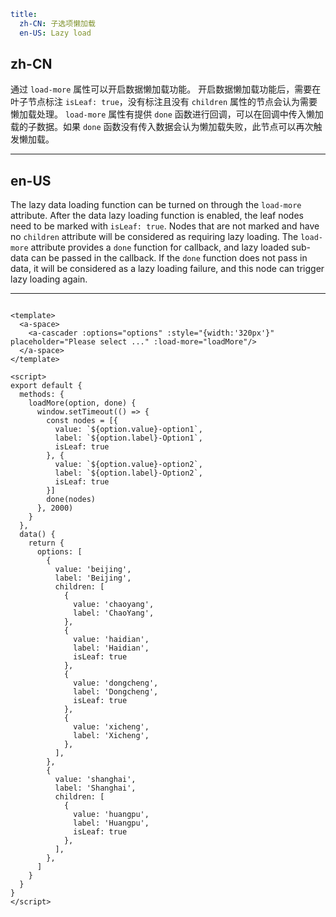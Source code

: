 ```yaml
title:
  zh-CN: 子选项懒加载
  en-US: Lazy load
```

## zh-CN

通过 `load-more` 属性可以开启数据懒加载功能。
开启数据懒加载功能后，需要在叶子节点标注 `isLeaf: true`，没有标注且没有 `children` 属性的节点会认为需要懒加载处理。
`load-more` 属性有提供 `done` 函数进行回调，可以在回调中传入懒加载的子数据。如果 `done` 函数没有传入数据会认为懒加载失败，此节点可以再次触发懒加载。

---

## en-US

The lazy data loading function can be turned on through the `load-more` attribute.
After the data lazy loading function is enabled, the leaf nodes need to be marked with `isLeaf: true`. Nodes that are not marked and have no `children` attribute will be considered as requiring lazy loading.
The `load-more` attribute provides a `done` function for callback, and lazy loaded sub-data can be passed in the callback. If the `done` function does not pass in data, it will be considered as a lazy loading failure, and this node can trigger lazy loading again.

---

```vue

<template>
  <a-space>
    <a-cascader :options="options" :style="{width:'320px'}" placeholder="Please select ..." :load-more="loadMore"/>
  </a-space>
</template>

<script>
export default {
  methods: {
    loadMore(option, done) {
      window.setTimeout(() => {
        const nodes = [{
          value: `${option.value}-option1`,
          label: `${option.label}-Option1`,
          isLeaf: true
        }, {
          value: `${option.value}-option2`,
          label: `${option.label}-Option2`,
          isLeaf: true
        }]
        done(nodes)
      }, 2000)
    }
  },
  data() {
    return {
      options: [
        {
          value: 'beijing',
          label: 'Beijing',
          children: [
            {
              value: 'chaoyang',
              label: 'ChaoYang',
            },
            {
              value: 'haidian',
              label: 'Haidian',
              isLeaf: true
            },
            {
              value: 'dongcheng',
              label: 'Dongcheng',
              isLeaf: true
            },
            {
              value: 'xicheng',
              label: 'Xicheng',
            },
          ],
        },
        {
          value: 'shanghai',
          label: 'Shanghai',
          children: [
            {
              value: 'huangpu',
              label: 'Huangpu',
              isLeaf: true
            },
          ],
        },
      ]
    }
  }
}
</script>
```
